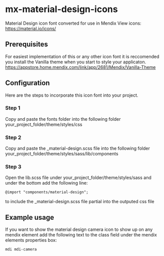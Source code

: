 # mx-material-design-icons
Material Design icon font converted for use in Mendix
View icons: https://material.io/icons/

## Prerequisites
For easiest implementation of this or any other icon font it is reccomended you install the Vanilla theme when you start to style your applicaton.
https://appstore.home.mendix.com/link/app/2681/Mendix/Vanilla-Theme

## Configuration
Here are the steps to incorporate this icon font into your project. 

### Step 1
Copy and paste the fonts folder into the following folder 
your_project_folder/theme/styles/css
### Step 2
Copy and paste the _material-design.scss file into the following folder your_project_folder/theme/styles/sass/lib/components
### Step 3
Open the lib.scss file under your_project_folder/theme/styles/sass and under the bottom add the following line:
```
@import "components/material-design";
```
to include the _material-design.scss file partial into the outputed css file

## Example usage
If you want to show the material design camera icon to show up on any mendix element add the following text to the class field under the mendix elements properties box: 
```
mdi mdi-camera
```